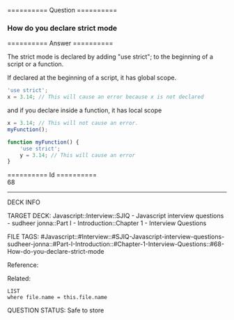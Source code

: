 ========== Question ==========  

### How do you declare strict mode  

========== Answer ==========  

The strict mode is declared by adding "use strict"; to the beginning of a script or a function.

If declared at the beginning of a script, it has global scope.

```javascript
'use strict';
x = 3.14; // This will cause an error because x is not declared
```

and if you declare inside a function, it has local scope

```javascript
x = 3.14; // This will not cause an error.
myFunction();

function myFunction() {
    'use strict';
    y = 3.14; // This will cause an error
}
```

========== Id ==========  
68

---

DECK INFO

TARGET DECK: Javascript::Interview::SJIQ - Javascript interview questions - sudheer jonna::Part I - Introduction::Chapter 1 - Interview Questions

FILE TAGS: #Javascript::#Interview::#SJIQ-Javascript-interview-questions-sudheer-jonna::#Part-I-Introduction::#Chapter-1-Interview-Questions::#68-How-do-you-declare-strict-mode

Reference:

Related:

```dataview
LIST
where file.name = this.file.name
```

QUESTION STATUS: Safe to store
